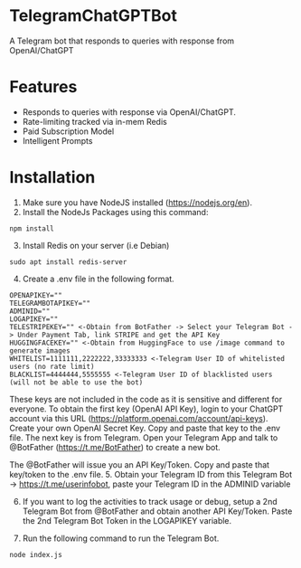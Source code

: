 # TelegramChatGPTBot
A Telegram bot that responds to queries with response from OpenAI/ChatGPT

# Features
* Responds to queries with response via OpenAI/ChatGPT.
* Rate-limiting tracked via in-mem Redis
* Paid Subscription Model
* Intelligent Prompts

# Installation
1. Make sure you have NodeJS installed (https://nodejs.org/en).
2. Install the NodeJs Packages using this command:
```
npm install
```
3. Install Redis on your server (i.e Debian)
```
sudo apt install redis-server 
```
4. Create a .env file in the following format.
```
OPENAPIKEY=""
TELEGRAMBOTAPIKEY=""
ADMINID=""
LOGAPIKEY=""
TELESTRIPEKEY="" <-Obtain from BotFather -> Select your Telegram Bot -> Under Payment Tab, link STRIPE and get the API Key
HUGGINGFACEKEY="" <-Obtain from HuggingFace to use /image command to generate images
WHITELIST=1111111,2222222,33333333 <-Telegram User ID of whitelisted users (no rate limit)
BLACKLIST=4444444,5555555 <-Telegram User ID of blacklisted users (will not be able to use the bot)
````
These keys are not included in the code as it is sensitive and different for everyone.
To obtain the first key (OpenAI API Key), login to your ChatGPT account via this URL (https://platform.openai.com/account/api-keys).
Create your own OpenAI Secret Key. Copy and paste that key to the .env file.
The next key is from Telegram. Open your Telegram App and talk to @BotFather (https://t.me/BotFather) to create a new bot. 

The @BotFather will issue you an API Key/Token. Copy and paste that key/token to the .env file.
5. Obtain your Telegram ID from this Telegram Bot -> https://t.me/userinfobot, paste your Telegram ID in the ADMINID variable

6. If you want to log the activities to track usage or debug, setup a 2nd Telegram Bot from @BotFather and obtain another API Key/Token. Paste the 2nd Telegram Bot Token in the LOGAPIKEY variable.


4. Run the following command to run the Telegram Bot.
```
node index.js
````

